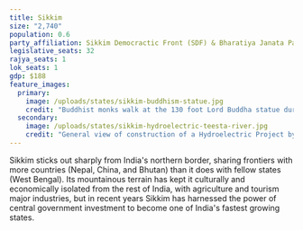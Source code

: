 ```yaml
---
title: Sikkim
size: "2,740"
population: 0.6
party_affiliation: Sikkim Democractic Front (SDF) & Bharatiya Janata Party (BJP)
legislative_seats: 32
rajya_seats: 1
lok_seats: 1
gdp: $188
feature_images:
  primary:
    image: /uploads/states/sikkim-buddhism-statue.jpg
    credit: "Buddhist monks walk at the 130 foot Lord Buddha statue during the Dzung ceremony and curtain raiser to unveil the Buddha Park at Rabong in South Sikkim on February 25, 2013. (DIPTENDU DUTTA/AFP/Getty Images)"
  secondary:
    image: /uploads/states/sikkim-hydroelectric-teesta-river.jpg
    credit: "General view of construction of a Hydroelectric Project by India's National Hydroelectric Power Corporation (NHPC) on the River Teesta. (DIPTENDU DUTTA/AFP/GettyImages)"
---
```


Sikkim sticks out sharply from India's northern border, sharing frontiers with more countries (Nepal, China, and Bhutan) than it does with fellow states (West Bengal). Its mountainous terrain has kept it culturally and economically isolated from the rest of India, with agriculture and tourism major industries, but in recent years Sikkim has harnessed the power of central government investment to become one of India's fastest growing states. 
